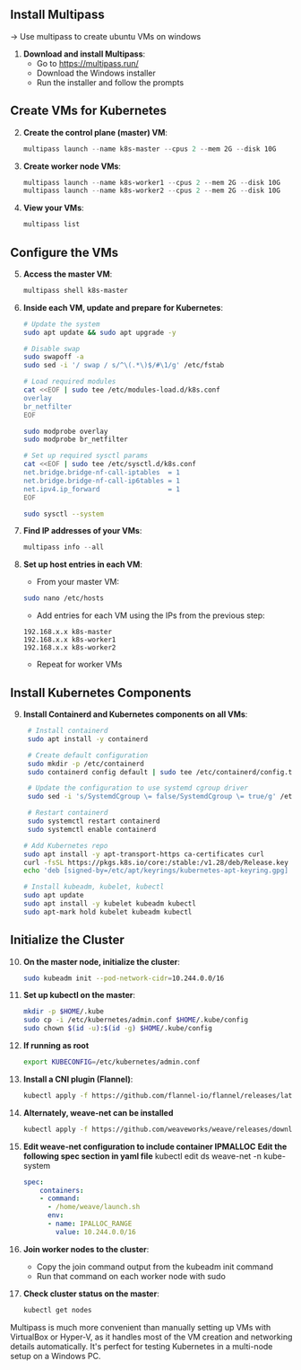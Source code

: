 ## Install Multipass
-> Use multipass to create ubuntu VMs on windows

1. **Download and install Multipass**:
   - Go to https://multipass.run/
   - Download the Windows installer
   - Run the installer and follow the prompts

## Create VMs for Kubernetes

2. **Create the control plane (master) VM**:
   ```powershell
   multipass launch --name k8s-master --cpus 2 --mem 2G --disk 10G
   ```

3. **Create worker node VMs**:
   ```powershell
   multipass launch --name k8s-worker1 --cpus 2 --mem 2G --disk 10G
   multipass launch --name k8s-worker2 --cpus 2 --mem 2G --disk 10G
   ```

4. **View your VMs**:
   ```powershell
   multipass list
   ```

## Configure the VMs

5. **Access the master VM**:
   ```powershell
   multipass shell k8s-master
   ```

6. **Inside each VM, update and prepare for Kubernetes**:
   ```bash
   # Update the system
   sudo apt update && sudo apt upgrade -y
   
   # Disable swap
   sudo swapoff -a
   sudo sed -i '/ swap / s/^\(.*\)$/#\1/g' /etc/fstab
   
   # Load required modules
   cat <<EOF | sudo tee /etc/modules-load.d/k8s.conf
   overlay
   br_netfilter
   EOF
   
   sudo modprobe overlay
   sudo modprobe br_netfilter
   
   # Set up required sysctl params
   cat <<EOF | sudo tee /etc/sysctl.d/k8s.conf
   net.bridge.bridge-nf-call-iptables  = 1
   net.bridge.bridge-nf-call-ip6tables = 1
   net.ipv4.ip_forward                 = 1
   EOF
   
   sudo sysctl --system
   ```

7. **Find IP addresses of your VMs**:
   ```powershell
   multipass info --all
   ```

8. **Set up host entries in each VM**:
   - From your master VM:
   ```bash
   sudo nano /etc/hosts
   ```
   - Add entries for each VM using the IPs from the previous step:
   ```
   192.168.x.x k8s-master
   192.168.x.x k8s-worker1
   192.168.x.x k8s-worker2
   ```
   - Repeat for worker VMs

## Install Kubernetes Components

9. **Install Containerd and Kubernetes components on all VMs**:
   ```bash
    # Install containerd
    sudo apt install -y containerd

    # Create default configuration
    sudo mkdir -p /etc/containerd
    sudo containerd config default | sudo tee /etc/containerd/config.toml

    # Update the configuration to use systemd cgroup driver
    sudo sed -i 's/SystemdCgroup \= false/SystemdCgroup \= true/g' /etc/containerd/config.toml

    # Restart containerd
    sudo systemctl restart containerd
    sudo systemctl enable containerd
   
   # Add Kubernetes repo
   sudo apt install -y apt-transport-https ca-certificates curl
   curl -fsSL https://pkgs.k8s.io/core:/stable:/v1.28/deb/Release.key | sudo gpg --dearmor -o /etc/apt/keyrings/kubernetes-apt-keyring.gpg
   echo 'deb [signed-by=/etc/apt/keyrings/kubernetes-apt-keyring.gpg] https://pkgs.k8s.io/core:/stable:/v1.28/deb/ /' | sudo tee /etc/apt/sources.list.d/kubernetes.list
   
   # Install kubeadm, kubelet, kubectl
   sudo apt update
   sudo apt install -y kubelet kubeadm kubectl
   sudo apt-mark hold kubelet kubeadm kubectl
   ```

## Initialize the Cluster

10. **On the master node, initialize the cluster**:
    ```bash
    sudo kubeadm init --pod-network-cidr=10.244.0.0/16
    ```

11. **Set up kubectl on the master**:
    ```bash
    mkdir -p $HOME/.kube
    sudo cp -i /etc/kubernetes/admin.conf $HOME/.kube/config
    sudo chown $(id -u):$(id -g) $HOME/.kube/config
    ```

12. **If running as root**
    ```bash
    export KUBECONFIG=/etc/kubernetes/admin.conf

13. **Install a CNI plugin (Flannel)**:
    ```bash
    kubectl apply -f https://github.com/flannel-io/flannel/releases/latest/download/kube-flannel.yml
    ```
14. **Alternately, weave-net can be installed**
    ```bash
    kubectl apply -f https://github.com/weaveworks/weave/releases/download/v2.8.1/weave-daemonset-k8s.yaml

15. **Edit weave-net configuration to include container IPMALLOC**
    **Edit the following spec section in yaml file**
    kubectl edit ds weave-net -n kube-system
    ```yaml
    spec:
        containers:
        - command:
          - /home/weave/launch.sh
          env:
          - name: IPALLOC_RANGE
            value: 10.244.0.0/16

16. **Join worker nodes to the cluster**:
    - Copy the join command output from the kubeadm init command
    - Run that command on each worker node with sudo

17. **Check cluster status on the master**:
    ```bash
    kubectl get nodes
    ```

Multipass is much more convenient than manually setting up VMs with VirtualBox or Hyper-V, as it handles most of the VM creation and networking details automatically. It's perfect for testing Kubernetes in a multi-node setup on a Windows PC.